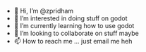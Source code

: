 - 👋 Hi, I’m @zpridham
- 👀 I’m interested in doing stuff on godot
- 🌱 I’m currently learning how to use godot
- 💞️ I’m looking to collaborate on stuff maybe
- 📫 How to reach me ... just email me heh
